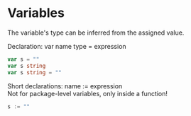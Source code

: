 # Variables
The variable's type can be inferred from the assigned value.

Declaration: var name type = expression
```go
var s = ""
var s string
var s string = ""
```

Short declarations: name := expression  
Not for package-level variables, only inside a function!

```go
s := ""
```
